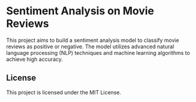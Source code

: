 # Sentiment Analysis on Movie Reviews

This project aims to build a sentiment analysis model to classify movie reviews as positive or negative. The model utilizes advanced natural language processing (NLP) techniques and machine learning algorithms to achieve high accuracy.

## License
This project is licensed under the MIT License.